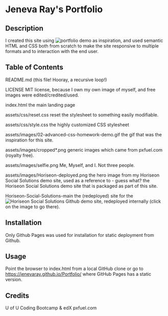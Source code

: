 # Jeneva Ray's Portfolio

## Description

I created this site using ![portfolio demo](./Assets/images/02-advanced-css-homework-demo.gif) as inspiration, and used semantic HTML and CSS both from scratch to make the site responsive to multiple formats and to interaction with the end user.

## Table of Contents

README.md           (this file!  Hooray, a recursive loop!)

LICENSE             MIT license, because I own my own image of myself, and free images were edited/credited/used.

index.html              the main landing page

assets/css/reset.css    reset the stylesheet to something easily modifiable.

assets/css/style.css    the highly customized CSS stylesheet

assets/images/02-advanced-css-homework-demo.gif the gif that was the inspiration for this site.

assets/images/cropped*.png  generic images which came from pxfuel.com (royalty free).

assets/images/selfie.png    Me, Myself, and I.  Not three people.

assets/images/Horiseon-deployed.png     the hero image from my Horiseon Social Solutions demo site, used as a reference to - guess what?  the Horiseon Social Solutions demo site that is packaged as part of this site.

Horiseon-Social-Solutions-main  the (redeployed) site for the ![Horiseon Social Solutions Github](https://github.com/JenevaRay/Horiseon-Social-Solutions) demo site, redeployed internally (click on the image to go there).


## Installation

Only Github Pages was used for installation for static deployment from Github.

## Usage

Point the browser to index.html from a local GitHub clone or go to https://jenevaray.github.io/Portfolio/ where GitHub Pages has a static version.

## Credits

U of U Coding Bootcamp & edX
pxfuel.com
